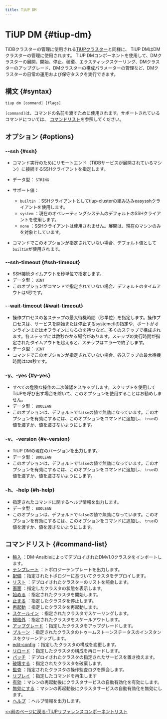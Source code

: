 ```yaml
---
title: TiUP DM
---
```


# TiUP DM {#tiup-dm}

TiDBクラスターの管理に使用される[TiUPクラスター](/tiup/tiup-component-cluster.md)と同様に、 TiUP DMはDMクラスターの管理に使用されます。 TiUP DMコンポーネントを使用して、DMクラスターの展開、開始、停止、破棄、エラスティックスケーリング、DMクラスターのアップグレード、DMクラスターの構成パラメーターの管理など、DMクラスターの日常の運用および保守タスクを実行できます。

## 構文 {#syntax}

```shell
tiup dm [command] [flags]
```

`[command]`は、コマンドの名前を渡すために使用されます。サポートされているコマンドについては、 [コマンドリスト](#command-list)を参照してください。

## オプション {#options}

### --ssh {#ssh}

-   コマンド実行のためにリモートエンド（TiDBサービスが展開されているマシン）に接続するSSHクライアントを指定します。

-   データ型： `STRING`

-   サポート値：

    -   `builtin` ：SSHクライアントとしてtiup-clusterの組み込みeasysshクライアントを使用します。
    -   `system` ：現在のオペレーティングシステムのデフォルトのSSHクライアントを使用します。
    -   `none` ：SSHクライアントは使用されません。展開は、現在のマシンのみを対象としています。

-   コマンドでこのオプションが指定されていない場合、デフォルト値として`builtin`が使用されます。

### --ssh-timeout {#ssh-timeout}

-   SSH接続タイムアウトを秒単位で指定します。
-   データ型： `UINT`
-   このオプションがコマンドで指定されていない場合、デフォルトのタイムアウトは`5`秒です。

### --wait-timeout {#wait-timeout}

-   操作プロセスの各ステップの最大待機時間（秒単位）を指定します。操作プロセスは、サービスを開始または停止するsystemctlの指定や、ポートがオンラインまたはオフラインになるのを待つなど、多くのステップで構成されます。各ステップには数秒かかる場合があります。ステップの実行時間が指定されたタイムアウトを超えると、ステップはエラーで終了します。
-   データ型： `UINT`
-   コマンドでこのオプションが指定されていない場合、各ステップの最大待機時間は`120`秒です。

### -y、-yes {#y-yes}

-   すべての危険な操作の二次確認をスキップします。スクリプトを使用してTiUPを呼び出す場合を除いて、このオプションを使用することはお勧めしません。
-   データ型： `BOOLEAN`
-   このオプションは、デフォルトで`false`の値で無効になっています。このオプションを有効にするには、このオプションをコマンドに追加し、 `true`の値を渡すか、値を渡さないようにします。

### -v、-version {#v-version}

-   TiUP DMの現在のバージョンを出力します。
-   データ型： `BOOLEAN`
-   このオプションは、デフォルトで`false`の値で無効になっています。このオプションを有効にするには、このオプションをコマンドに追加し、 `true`の値を渡すか、値を渡さないようにします。

### -h、-help {#h-help}

-   指定されたコマンドに関するヘルプ情報を出力します。
-   データ型： `BOOLEAN`
-   このオプションは、デフォルトで`false`の値で無効になっています。このオプションを有効にするには、このオプションをコマンドに追加し、 `true`の値を渡すか、値を渡さないようにします。

## コマンドリスト {#command-list}

-   [輸入](/tiup/tiup-component-dm-import.md) ：DM-AnsibleによってデプロイされたDMv1.0クラスタをインポートします。
-   [テンプレート](/tiup/tiup-component-dm-template.md) ：トポロジーテンプレートを出力します。
-   [配備](/tiup/tiup-component-dm-deploy.md) ：指定されたトポロジーに基づいてクラスタをデプロイします。
-   [リスト](/tiup/tiup-component-dm-list.md) ：デプロイされたクラスターのリストを照会します。
-   [画面](/tiup/tiup-component-dm-display.md) ：指定したクラスタの状態を表示します。
-   [始める](/tiup/tiup-component-dm-start.md) ：指定されたクラスタを開始します。
-   [止まる](/tiup/tiup-component-dm-stop.md) ：指定したクラスタを停止します。
-   [再起動](/tiup/tiup-component-dm-restart.md) ：指定したクラスタを再起動します。
-   [スケールイン](/tiup/tiup-component-dm-scale-in.md) ：指定されたクラスタでスケーリングします。
-   [規格外](/tiup/tiup-component-dm-scale-out.md) ：指定されたクラスタをスケールアウトします。
-   [アップグレード](/tiup/tiup-component-dm-upgrade.md) ：指定したクラスタをアップグレードします。
-   [プルーン](/tiup/tiup-component-dm-prune.md) ：指定されたクラスタのトゥームストーンステータスのインスタンスをクリーンアップします。
-   [edit-config](/tiup/tiup-component-dm-edit-config.md) ：指定したクラスタの構成を変更します。
-   [リロード](/tiup/tiup-component-dm-reload.md) ：指定したクラスタの構成を再ロードします。
-   [パッチ](/tiup/tiup-component-dm-patch.md) ：デプロイされたクラスタの指定されたサービスを置き換えます。
-   [破壊する](/tiup/tiup-component-dm-destroy.md) ：指定されたクラスタを破棄します。
-   [監査](/tiup/tiup-component-dm-audit.md) ：指定されたクラスタの操作監査ログを照会します。
-   [リプレイ](/tiup/tiup-component-dm-replay.md) ：指定したコマンドを再生します
-   [有効](/tiup/tiup-component-dm-enable.md) ：マシンの再起動後にクラスタサービスの自動有効化を有効にします。
-   [無効にする](/tiup/tiup-component-dm-disable.md) ：マシンの再起動後にクラスタサービスの自動有効化を無効にします。
-   [ヘルプ](/tiup/tiup-component-dm-help.md) ：ヘルプ情報を出力します。

[&lt;&lt;前のページに戻る-TiUPリファレンスコンポーネントリスト](/tiup/tiup-reference.md#component-list)
